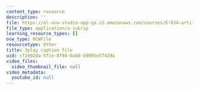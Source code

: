 ```yaml
---
content_type: resource
description: ''
file: https://ol-ocw-studio-app-qa.s3.amazonaws.com/courses/6-034-artificial-intelligence-fall-2010/cf2e02da5fce8f940ab0b9095e57419a_PNKj529yY5c.srt
file_type: application/x-subrip
learning_resource_types: []
ocw_type: OCWFile
resourcetype: Other
title: 3play caption file
uid: cf2e02da-5fce-8f94-0ab0-b9095e57419a
video_files:
  video_thumbnail_file: null
video_metadata:
  youtube_id: null
---
```

